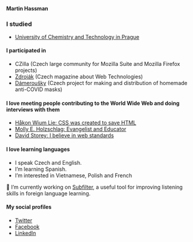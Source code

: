 #### Martin Hassman

<!--
**met/met** is a ✨ _special_ ✨ repository because its `README.md` (this file) appears on your GitHub profile.

Here are some ideas to get you started:

- 🔭 I’m currently working on ...
- 🌱 I’m currently learning ...
- 👯 I’m looking to collaborate on ...
- 🤔 I’m looking for help with ...
- 💬 Ask me about ...
- 📫 How to reach me: ...
- 😄 Pronouns: ...
- ⚡ Fun fact: ...
-->

### I studied

- [University of Chemistry and Technology in Prague](https://www.vscht.cz/?jazyk=en)

#### I participated in

- CZilla (Czech large community for Mozilla Suite and Mozilla Firefox projects)
- [Zdroják](https://www.zdrojak.cz/) (Czech magazine about Web Technologies)
- [Dámeroušky](https://www.damerousky.cz/en) (Czech project for making and distribution of homemade anti-COVID masks)

#### I love meeting people contributing to the World Wide Web and doing interviews with them

- [Håkon Wium Lie: CSS was created to save HTML](https://www.root.cz/texty/hakon-wium-lie-css-was-created-to-save-html/)
- [Molly E. Holzschlag: Evangelist and Educator](https://www.zdrojak.cz/clanky/molly-e-holzschlag-evangelist-and-educator/)
- [David Storey: I believe in web standards](https://www.zdrojak.cz/clanky/david-storey-i-believe-in-web-standards/)

#### I love learning languages
- I speak Czech and English.
- I’m learning Spanish.
- I’m interested in Vietnamese, Polish and French

🔭 I’m currently working on [Subfilter](https://github.com/met/subfilter), a useful tool for improving listening skills in foreign language learning.


#### My social profiles

- [Twitter](https://twitter.com/hassmanm)
- [Facebook](https://www.facebook.com/martin.hassman/)
- [LinkedIn](https://www.linkedin.com/in/hassman/)
